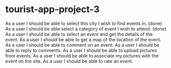 # tourist-app-project-3

As a user I should be able to select this city I wish to find events in. (done)
As a user I should be able select a category of event I wish to attend. (done)
As a user I should be able to select an event and get the details of the event.
As a user I should be able to get a map of the location of the event.
As a user I should be able to comment on an event.
As a user I should be able to reply to comments.
As a user I should be able to upload pictures from events.
As a user I should be able to associate my pictures with the event on the site.
As a user I should be able to rate an event.
